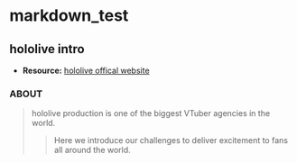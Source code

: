 # markdown_test
## hololive intro
- **Resource:** [hololive offical website](https://hololivepro.com/en/)


### ABOUT
> hololive production is one of the biggest VTuber agencies in the world.
>> Here we introduce our challenges to deliver excitement to fans all around the world.

